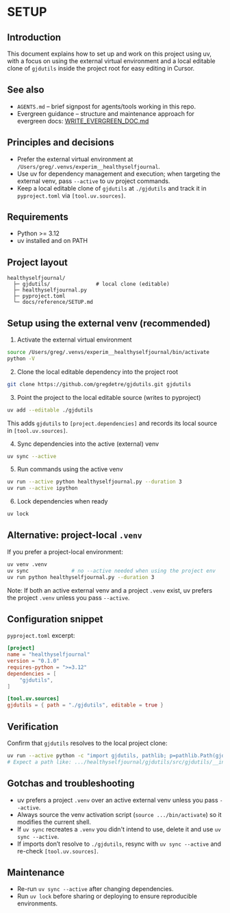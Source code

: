# SETUP

## Introduction
This document explains how to set up and work on this project using uv, with a focus on using the external virtual environment and a local editable clone of `gjdutils` inside the project root for easy editing in Cursor.

## See also
- `AGENTS.md` – brief signpost for agents/tools working in this repo.
- Evergreen guidance – structure and maintenance approach for evergreen docs: [WRITE_EVERGREEN_DOC.md](https://raw.githubusercontent.com/gregdetre/gjdutils/refs/heads/main/docs/instructions/WRITE_EVERGREEN_DOC.md)

## Principles and decisions
- Prefer the external virtual environment at `/Users/greg/.venvs/experim__healthyselfjournal`.
- Use uv for dependency management and execution; when targeting the external venv, pass `--active` to uv project commands.
- Keep a local editable clone of `gjdutils` at `./gjdutils` and track it in `pyproject.toml` via `[tool.uv.sources]`.

## Requirements
- Python >= 3.12
- uv installed and on PATH

## Project layout
```
healthyselfjournal/
  ├─ gjdutils/               # local clone (editable)
  ├─ healthyselfjournal.py
  ├─ pyproject.toml
  └─ docs/reference/SETUP.md
```

## Setup using the external venv (recommended)
1) Activate the external virtual environment
```bash
source /Users/greg/.venvs/experim__healthyselfjournal/bin/activate
python -V
```

2) Clone the local editable dependency into the project root
```bash
git clone https://github.com/gregdetre/gjdutils.git gjdutils
```

3) Point the project to the local editable source (writes to pyproject)
```bash
uv add --editable ./gjdutils
```
This adds `gjdutils` to `[project.dependencies]` and records its local source in `[tool.uv.sources]`.

4) Sync dependencies into the active (external) venv
```bash
uv sync --active
```

5) Run commands using the active venv
```bash
uv run --active python healthyselfjournal.py --duration 3
uv run --active ipython
```

6) Lock dependencies when ready
```bash
uv lock
```

## Alternative: project-local `.venv`
If you prefer a project-local environment:
```bash
uv venv .venv
uv sync              # no --active needed when using the project env
uv run python healthyselfjournal.py --duration 3
```
Note: If both an active external venv and a project `.venv` exist, uv prefers the project `.venv` unless you pass `--active`.

## Configuration snippet
`pyproject.toml` excerpt:
```toml
[project]
name = "healthyselfjournal"
version = "0.1.0"
requires-python = ">=3.12"
dependencies = [
    "gjdutils",
]

[tool.uv.sources]
gjdutils = { path = "./gjdutils", editable = true }
```

## Verification
Confirm that `gjdutils` resolves to the local project clone:
```bash
uv run --active python -c "import gjdutils, pathlib; p=pathlib.Path(gjdutils.__file__).resolve(); print(p)"
# Expect a path like: .../healthyselfjournal/gjdutils/src/gjdutils/__init__.py
```

## Gotchas and troubleshooting
- uv prefers a project `.venv` over an active external venv unless you pass `--active`.
- Always source the venv activation script (`source .../bin/activate`) so it modifies the current shell.
- If `uv sync` recreates a `.venv` you didn't intend to use, delete it and use `uv sync --active`.
- If imports don’t resolve to `./gjdutils`, resync with `uv sync --active` and re-check `[tool.uv.sources]`.

## Maintenance
- Re-run `uv sync --active` after changing dependencies.
- Run `uv lock` before sharing or deploying to ensure reproducible environments.

